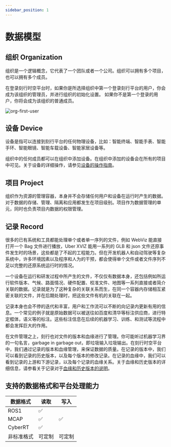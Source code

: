 ```yaml
---
sidebar_position: 1
---
```


# 数据模型

## 组织 Organization

组织是一个逻辑概念，它代表了一个团队或者一个公司。组织可以拥有多个项目，也可以拥有多个成员。

在登录刻行时空平台时，如果你是所选择组织中第一个登录刻行平台的用户，你会成为该组织的管理员，并进行组织的初始化设置。
如果你不是第一个登录的用户，你将会成为该组织的普通成员。

![org-first-user](img/org-first-user.png)

## 设备 Device

设备是指可以连接到刻行平台的任何物理设备，比如：智能终端、智能手表、智能手环、智能眼镜、智能车载设备、智能家居设备等。

组织中的任何成员都可以在组织中添加设备。在组织中添加的设备会在所有的项目中可见。关于设备的详细操作，请参见[设备的操作指南](../4-recipes/3-device/1-device.md)。

## 项目 Project

组织作为资源的管理容器，本身并不会存储任何用户和设备在运行时产生的数据。对于数据的存储、管理、隔离和应用都发生在项目级别。项目作为数据管理的单元，同时也负责项目内数据的权限管理。

## 记录 Record

很多的已有系统和工具都能处理单个或者单一序列的文件，例如 WebViz 能直接打开一个 Bag 文件进行播放，Uber XVIZ 能用一系列的 GLB 和 json 文件还原事件发生时的场景，这些都是了不起的工程能力。但在开发机器人和自动驾驶等复杂系统中，许多环境因素以及程序和人为的干预，都会使得单个文件或者文件序列不足以完整的还原系统运行时的情况。

一个设备在运行和研发过程中所产生的文件，不仅仅有数据本身，还包括例如所运行软件版本、气候、路面情况、硬件配置、校准文件、地图等一系列直接或者简介关联的数据。记录就是为了这种复杂的关联关系而生，在同一个容器内存储相互紧密关联的文件，并在后期处理时，把这些文件有机的关联在一起。

记录本身也会不停的迭代和丰富，用户和工作流可以不断的向记录内更新有用的信息。一个常见的例子就是原始数据可以被送往如百度和清华等标注供应商，进行特定框体，语义等的标注。这些标注信息在后续的机器学习、训练、和测试等流程中都会发挥巨大的作用。

在文件管理之上，刻行也对文件的版本和血缘进行了管理。你可能听过机器学习界的一句名言，garbage in garbage out，即垃圾输入垃圾输出。在刻行时空平台中，我们通过记录的版本和血缘管理，来保证数据的质量。在记录的版本中，我们可以看到记录的历史版本，以及每个版本的修改记录。在记录的血缘中，我们可以看到记录的上游和下游记录，以及每个记录的血缘关系。关于血缘和历史版本的详细信息，请参看关于记录对于[血缘和历史版本的说明](../4-recipes/4-record/3-manage-records.md)。

## 支持的数据格式和平台处理能力

| 数据格式   | 读取   | 写入   |
| ---------- | ------ | ------ |
| ROS1       | ✅     |        |
| MCAP       | ✅     | ✅     |
| CyberRT    | ✅     |        |
| 非标准格式 | 可定制 | 可定制 |
